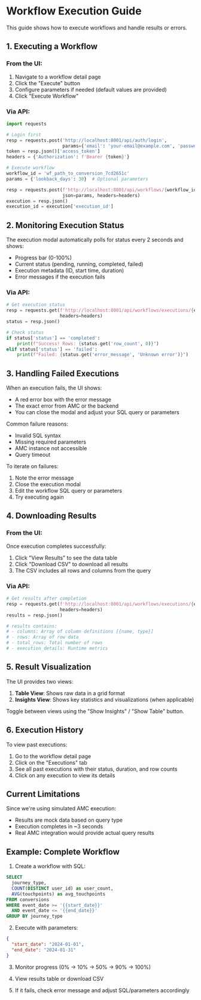 # Workflow Execution Guide

This guide shows how to execute workflows and handle results or errors.

## 1. Executing a Workflow

### From the UI:
1. Navigate to a workflow detail page
2. Click the "Execute" button
3. Configure parameters if needed (default values are provided)
4. Click "Execute Workflow"

### Via API:
```python
import requests

# Login first
resp = requests.post('http://localhost:8001/api/auth/login', 
                     params={'email': 'your-email@example.com', 'password': ''})
token = resp.json()['access_token']
headers = {'Authorization': f'Bearer {token}'}

# Execute workflow
workflow_id = 'wf_path_to_conversion_7cd2651c'
params = {'lookback_days': 30}  # Optional parameters

resp = requests.post(f'http://localhost:8001/api/workflows/{workflow_id}/execute', 
                     json=params, headers=headers)
execution = resp.json()
execution_id = execution['execution_id']
```

## 2. Monitoring Execution Status

The execution modal automatically polls for status every 2 seconds and shows:
- Progress bar (0-100%)
- Current status (pending, running, completed, failed)
- Execution metadata (ID, start time, duration)
- Error messages if the execution fails

### Via API:
```python
# Get execution status
resp = requests.get(f'http://localhost:8001/api/workflows/executions/{execution_id}/status', 
                    headers=headers)
status = resp.json()

# Check status
if status['status'] == 'completed':
    print(f"Success! Rows: {status.get('row_count', 0)}")
elif status['status'] == 'failed':
    print(f"Failed: {status.get('error_message', 'Unknown error')}")
```

## 3. Handling Failed Executions

When an execution fails, the UI shows:
- A red error box with the error message
- The exact error from AMC or the backend
- You can close the modal and adjust your SQL query or parameters

Common failure reasons:
- Invalid SQL syntax
- Missing required parameters
- AMC instance not accessible
- Query timeout

To iterate on failures:
1. Note the error message
2. Close the execution modal
3. Edit the workflow SQL query or parameters
4. Try executing again

## 4. Downloading Results

### From the UI:
Once execution completes successfully:
1. Click "View Results" to see the data table
2. Click "Download CSV" to download all results
3. The CSV includes all rows and columns from the query

### Via API:
```python
# Get results after completion
resp = requests.get(f'http://localhost:8001/api/workflows/executions/{execution_id}/results', 
                    headers=headers)
results = resp.json()

# results contains:
# - columns: Array of column definitions [{name, type}]
# - rows: Array of row data
# - total_rows: Total number of rows
# - execution_details: Runtime metrics
```

## 5. Result Visualization

The UI provides two views:
1. **Table View**: Shows raw data in a grid format
2. **Insights View**: Shows key statistics and visualizations (when applicable)

Toggle between views using the "Show Insights" / "Show Table" button.

## 6. Execution History

To view past executions:
1. Go to the workflow detail page
2. Click on the "Executions" tab
3. See all past executions with their status, duration, and row counts
4. Click on any execution to view its details

## Current Limitations

Since we're using simulated AMC execution:
- Results are mock data based on query type
- Execution completes in ~3 seconds
- Real AMC integration would provide actual query results

## Example: Complete Workflow

1. Create a workflow with SQL:
```sql
SELECT 
  journey_type,
  COUNT(DISTINCT user_id) as user_count,
  AVG(touchpoints) as avg_touchpoints
FROM conversions
WHERE event_date >= '{{start_date}}'
  AND event_date <= '{{end_date}}'
GROUP BY journey_type
```

2. Execute with parameters:
```json
{
  "start_date": "2024-01-01",
  "end_date": "2024-01-31"
}
```

3. Monitor progress (0% → 10% → 50% → 90% → 100%)

4. View results table or download CSV

5. If it fails, check error message and adjust SQL/parameters accordingly